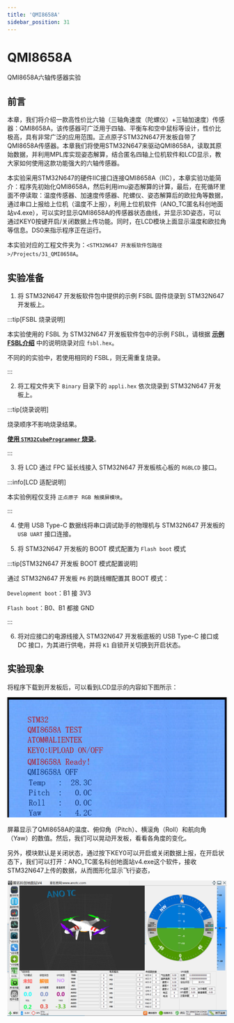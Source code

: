 ```yaml
---
title: 'QMI8658A'
sidebar_position: 31
---
```


# QMI8658A

QMI8658A六轴传感器实验

## 前言

本章，我们将介绍一款高性价比六轴（三轴角速度（陀螺仪）+三轴加速度）传感器：QMI8658A，该传感器可广泛用于四轴、平衡车和空中鼠标等设计，性价比极高，具有非常广泛的应用范围。正点原子STM32N647开发板自带了QMI8658A传感器。本章我们将使用STM32N647来驱动QMI8658A，读取其原始数据，并利用MPL库实现姿态解算，结合匿名四轴上位机软件和LCD显示，教大家如何使用这款功能强大的六轴传感器。

本实验采用STM32N647的硬件IIC接口连接QMI8658A（IIC），本章实验功能简介：程序先初始化QMI8658A，然后利用imu姿态解算的计算，最后，在死循环里面不停读取：温度传感器、加速度传感器、陀螺仪、姿态解算后的欧拉角等数据，通过串口上报给上位机（温度不上报），利用上位机软件（ANO_TC匿名科创地面站v4.exe），可以实时显示QMI8658A的传感器状态曲线，并显示3D姿态，可以通过KEY0按键开启/关闭数据上传功能。同时，在LCD模块上面显示温度和欧拉角等信息。DS0来指示程序正在运行。

本实验对应的工程文件夹为：`<STM32N647 开发板软件包路径>/Projects/31_QMI8658A`。

## 实验准备

1. 将 STM32N647 开发板软件包中提供的示例 FSBL 固件烧录到 STM32N647 开发板上。

:::tip[FSBL 烧录说明]

本实验使用的 FSBL 为 STM32N647 开发板软件包中的示例 FSBL，请根据 [**示例 FSBL介绍**](../start-guide/software-package/software-package.md#fsbl) 中的说明烧录对应 `fsbl.hex`。

不同的的实验中，若使用相同的 FSBL，则无需重复烧录。

:::

2. 将工程文件夹下 `Binary` 目录下的 `appli.hex` 依次烧录到 STM32N647 开发板上。

:::tip[烧录说明]

烧录顺序不影响烧录结果。

[**使用 `STM32CubeProgrammer` 烧录**](../start-guide/start-development/step-by-step.md#step-3-使用-stm32cubeprogrammer-烧录)。

:::

3. 将 LCD 通过 FPC 延长线接入 STM32N647 开发板核心板的 `RGBLCD` 接口。

:::info[LCD 适配说明]

本实验例程仅支持 `正点原子 RGB 触摸屏模块`。

:::

4. 使用 USB Type-C 数据线将串口调试助手的物理机与 STM32N647 开发板的 `USB UART` 接口连接。

5. 将 STM32N647 开发板的 BOOT 模式配置为 `Flash boot` 模式

:::tip[STM32N647 开发板 BOOT 模式配置说明]

通过 STM32N647 开发板 `P6` 的跳线帽配置其 BOOT 模式：

`Development boot`：B1 接 3V3

`Flash boot`：B0、B1 都接 GND

:::

6. 将对应接口的电源线接入 STM32N647 开发板底板的 USB Type-C 接口或 DC 接口，为其进行供电，并将 `K1` 自锁开关切换到开启状态。

## 实验现象

将程序下载到开发板后，可以看到LCD显示的内容如下图所示：

![img](./img/34.png)

屏幕显示了QMI8658A的温度、俯仰角（Pitch）、横滚角（Roll）和航向角（Yaw）的数值。然后，我们可以晃动开发板，看看各角度的变化。

另外，模块默认是关闭状态，通过按下KEY0可以开启或关闭数据上报，在开启状态下，我们可以打开：ANO_TC匿名科创地面站v4.exe这个软件，接收STM32N647上传的数据，从而图形化显示飞行姿态，

![img](./img/35.png)